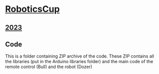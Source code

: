 # [RoboticsCup]([../../)
## [2023](../)
## Code

This is a folder containing ZIP archive of the code.
These ZIP contains all the libraries (put in the Arduino libraries folder) and the main code of the remote control (Bull) and the robot (Dozer)
